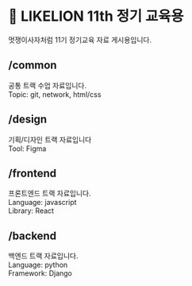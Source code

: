 # 🦁 LIKELION 11th 정기 교육용

멋쟁이사자처럼 11기 정기교육 자료 게시용입니다.

## /common
공통 트랙 수업 자료입니다.<br/>
Topic: git, network, html/css

## /design
기획/디자인 트랙 자료입니다<br/>
Tool: Figma

## /frontend
프론트엔드 트랙 자료입니다.<br/>
Language: javascript<br/>
Library: React

## /backend
백엔드 트랙 자료입니다.<br/>
Language: python<br/>
Framework: Django


